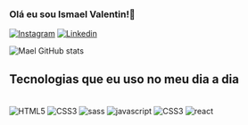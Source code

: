 
### Olá eu sou Ismael Valentin!👋

[![Instagram](https://img.shields.io/badge/Instagram-E4405F?style=for-the-badge&logo=instagram&logoColor=white)](https://www.instagram.com/v.mael_/)
[![Linkedin](https://img.shields.io/badge/LinkedIn-0077B5?style=for-the-badge&logo=linkedin&logoColor=white)](https://www.instagram.com/v.mael_/)

![Mael GitHub stats](https://github-readme-stats.vercel.app/api?username=MaelValentin&show_icons=true&theme=radical)

## Tecnologias que eu uso no meu dia a dia

<div style="display: inline-block"><br/>
<img align="center" alt="HTML5" src="https://img.shields.io/badge/HTML5-E34F26?style=for-the-badge&logo=html5&logoColor=white">
<img align="center" alt="CSS3" src="	https://img.shields.io/badge/CSS3-1572B6?style=for-the-badge&logo=css3&logoColor=white">
<img align="center" alt="sass" src="	https://img.shields.io/badge/Sass-CC6699?style=for-the-badge&logo=sass&logoColor=white">
<img align="center" alt="javascript" src="	https://img.shields.io/badge/JavaScript-F7DF1E?style=for-the-badge&logo=javascript&logoColor=black">
<img align="center" alt="CSS3" src="	https://img.shields.io/badge/CSS3-1572B6?style=for-the-badge&logo=css3&logoColor=white">
<img align="center" alt="react" src="	https://img.shields.io/badge/React-20232A?style=for-the-badge&logo=react&logoColor=61DAFB"/>
</div>
